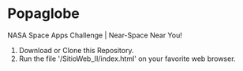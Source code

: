 # Popaglobe
NASA Space Apps Challenge | Near-Space Near You! 


1) Download or Clone this Repository. 
2) Run the file '/SitioWeb_II/index.html' on your favorite web browser. 

